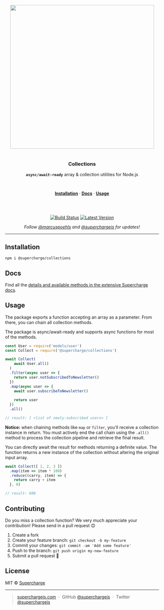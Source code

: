 <div align="center">
  <a href="https://superchargejs.com">
    <img width="471" style="max-width:100%;" src="https://superchargejs.com/images/supercharge-text.svg" />
  </a>
  <br/>
  <br/>
  <p>
    <h3>Collections</h3>
  </p>
  <p>
    <strong><code>async/await-ready</code></strong> array & collection utilities for Node.js
  </p>
  <br/>
  <p>
    <a href="#installation"><strong>Installation</strong></a> ·
    <a href="#Docs"><strong>Docs</strong></a> ·
    <a href="#usage"><strong>Usage</strong></a>
  </p>
  <br/>
  <br/>
  <p>
    <a href="https://travis-ci.com/superchargejs/collections"><img src="https://travis-ci.com/superchargejs/collections.svg?branch=master" alt="Build Status" data-canonical-src="https://travis-ci.com/superchargejs/collections.svg?branch=master" style="max-width:100%;"></a>
    <a href="https://www.npmjs.com/package/@supercharge/collections"><img src="https://img.shields.io/npm/v/@supercharge/collections.svg" alt="Latest Version"></a>
  </p>
  <p>
    <em>Follow <a href="http://twitter.com/marcuspoehls">@marcuspoehls</a> and <a href="http://twitter.com/superchargejs">@superchargejs</a> for updates!</em>
  </p>
</div>

---

## Installation

```
npm i @supercharge/collections
```


## Docs
Find all the [details and available methods in the extensive Supercharge docs](https://superchargejs.com/docs/collections).


## Usage
The package exports a function accepting an array as a parameter. From there, you can chain all collection methods.

The package is async/await-ready and supports async functions for most of the methods.

```js
const User = require('models/user')
const Collect = require('@supercharge/collections')

await Collect(
    await User.all()
  )
  .filter(async user => {
    return user.notSubscribedToNewsletter()
  })
  .map(async user => {
    await user.subscribeToNewsletter()
    
    return user
  })
  .all()

// result: [ <list of newly-subscribed users> ]
```

**Notice:** when chaining methods like `map` or `filter`, you'll receive a collection instance in return. You must actively end the call chain using the `.all()` method to process the collection pipeline and retrieve the final result.

You can directly await the result for methods returning a definite value. The function returns a new instance of the collection without altering the original input array. 

```js
await Collect([ 1, 2, 3 ])
  .map(item => item * 100)
  .reduce((carry, item) => {
    return carry + item
  }, 0)

// result: 600
```


## Contributing
Do you miss a collection function? We very much appreciate your contribution! Please send in a pull request 😊

1.  Create a fork
2.  Create your feature branch: `git checkout -b my-feature`
3.  Commit your changes: `git commit -am 'Add some feature'`
4.  Push to the branch: `git push origin my-new-feature`
5.  Submit a pull request 🚀


## License
MIT © [Supercharge](https://superchargejs.com)

---

> [superchargejs.com](https://superchargejs.com) &nbsp;&middot;&nbsp;
> GitHub [@superchargejs](https://github.com/superchargejs/) &nbsp;&middot;&nbsp;
> Twitter [@superchargejs](https://twitter.com/superchargejs)
